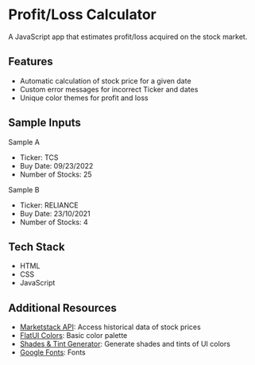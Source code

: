 # Profit/Loss Calculator

A JavaScript app that estimates profit/loss acquired on the stock market.

## Features

- Automatic calculation of stock price for a given date
- Custom error messages for incorrect Ticker and dates
- Unique color themes for profit and loss

## Sample Inputs

Sample A

- Ticker: TCS
- Buy Date: 09/23/2022
- Number of Stocks: 25

Sample B

- Ticker: RELIANCE
- Buy Date: 23/10/2021
- Number of Stocks: 4

## Tech Stack

- HTML
- CSS
- JavaScript

## Additional Resources

- [Marketstack API](https://marketstack.com/): Access historical data of stock prices
- [FlatUI Colors](https://flatuicolors.com/palette/de): Basic color palette
- [Shades & Tint Generator](https://maketintsandshades.com/): Generate shades and tints of UI colors
- [Google Fonts](https://fonts.google.com/): Fonts

